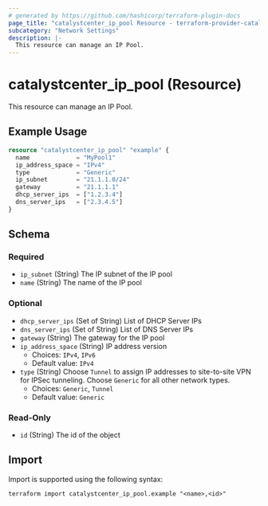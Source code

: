 ```yaml
---
# generated by https://github.com/hashicorp/terraform-plugin-docs
page_title: "catalystcenter_ip_pool Resource - terraform-provider-catalystcenter"
subcategory: "Network Settings"
description: |-
  This resource can manage an IP Pool.
---
```


# catalystcenter_ip_pool (Resource)

This resource can manage an IP Pool.

## Example Usage

```terraform
resource "catalystcenter_ip_pool" "example" {
  name             = "MyPool1"
  ip_address_space = "IPv4"
  type             = "Generic"
  ip_subnet        = "21.1.1.0/24"
  gateway          = "21.1.1.1"
  dhcp_server_ips  = ["1.2.3.4"]
  dns_server_ips   = ["2.3.4.5"]
}
```

<!-- schema generated by tfplugindocs -->
## Schema

### Required

- `ip_subnet` (String) The IP subnet of the IP pool
- `name` (String) The name of the IP pool

### Optional

- `dhcp_server_ips` (Set of String) List of DHCP Server IPs
- `dns_server_ips` (Set of String) List of DNS Server IPs
- `gateway` (String) The gateway for the IP pool
- `ip_address_space` (String) IP address version
  - Choices: `IPv4`, `IPv6`
  - Default value: `IPv4`
- `type` (String) Choose `Tunnel` to assign IP addresses to site-to-site VPN for IPSec tunneling. Choose `Generic` for all other network types.
  - Choices: `Generic`, `Tunnel`
  - Default value: `Generic`

### Read-Only

- `id` (String) The id of the object

## Import

Import is supported using the following syntax:

```shell
terraform import catalystcenter_ip_pool.example "<name>,<id>"
```
